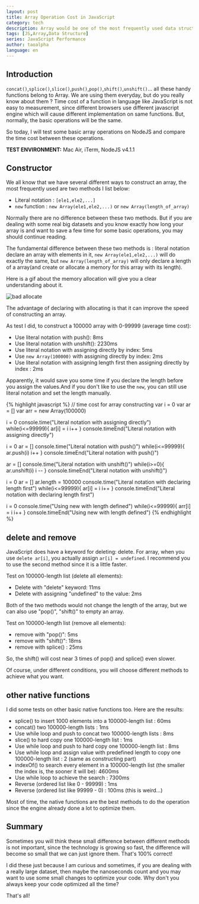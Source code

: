```yaml
---
layout: post
title: Array Operation Cost in JavaScript 
category: tech 
description: Array would be one of the most frequently used data structures in javascript.
tags: [JS,Array,Data Structure] 
series: JavaScript Performance
author: taoalpha
language: en
---
```


## Introduction

`concat()`,`splice()`,`slice()`,`push()`,`pop()`,`shift()`,`unshift()`... all these handy functions belong to Array. We are using them everyday, but do you really know about them ? Time cost of a function in language like JavaScript is not easy to measurement, since different browsers use different javascript engine which will cause different implementation on same functions. But, normally, the basic operations will be the same.

So today, I will test some basic array operations on NodeJS and compare the time cost between these operations.

**TEST ENVIRONMENT:** Mac Air, iTerm, NodeJS v4.1.1

## Constructor

We all know that we have several different ways to construct an array, the most frequently used are two methods I list below:

- Literal notation : `[ele1,ele2,...]`
- `new` function : `new Array(ele1,ele2,...)` or `new Array(length_of_array)`

Normally there are no difference between these two methods. But if you are dealing with some real big datasets and you know exactly how long your array is and want to save a few time for some basic operations, you may should continue reading.

The fundamental difference between these two methods is : literal notation declare an array with elements in it, `new Array(ele1,ele2,...)` will do exactly the same, but `new Array(length_of_array)` will only declare a length of a array(and create or allocate a memory for this array with its length).

Here is a gif about the memory allocation will give you a clear understanding about it.

![bad allocate](https://gamealchemist.files.wordpress.com/2013/05/array.png)

The advantage of declaring with allocating is that it can improve the speed of constructing an array.

As test I did, to construct a 100000 array with 0-99999 (average time cost):

- Use literal notation with push(): 8ms
- Use literal notation with unshift(): 2230ms
- Use literal notation with assigning directly by index: 5ms 
- Use `new Array(100000)` with assigning directly by index: 2ms
- Use literal notation with assigning length first then assigning directly by index : 2ms

Apparently, it would save you some time if you declare the length before you assign the values.And if you don't like to use the `new`, you can still use literal notation and set the length manually.

{% highlight javascript %}
// time cost for array constructing
var i = 0
var ar = []
var arr = new Array(100000)

i = 0
console.time("Literal notation with assigning directly")
while(i<=99999){
  ar[i] = i
  i++
}
console.timeEnd("Literal notation with assigning directly")

i = 0
ar = []
console.time("Literal notation with push()")
while(i<=99999){
  ar.push(i)
  i++
}
console.timeEnd("Literal notation with push()")

ar = []
console.time("Literal notation with unshift()")
while(i>=0){
  ar.unshift(i)
  i --
}
console.timeEnd("Literal notation with unshift()")

i = 0
ar = []
ar.length = 100000
console.time("Literal notation with declaring length first")
while(i<=99999){
  ar[i] = i
  i++
}
console.timeEnd("Literal notation with declaring length first")

i = 0
console.time("Using new with length defined")
while(i<=99999){
  arr[i] = i
  i++
}
console.timeEnd("Using new with length defined")
{% endhighlight %}


## delete and remove

JavaScript does have a keyword for deleting: delete. For array, when you use `delete ar[i]`, you actually assign `ar[i] = undefined`. I recommend you to use the second method since it is a little faster.

Test on 100000-length list (delete all elements):

- Delete with "delete" keyword: 11ms
- Delete with assigning "undefined" to the value: 2ms

Both of the two methods would not change the length of the array, but we can also use "pop()", "shift()" to empty an array.

Test on 100000-length list (remove all elements):

- remove with "pop()": 5ms 
- remove with "shift()": 18ms
- remove with splice() : 25ms

So, the shift() will cost near 3 times of pop() and splice() even slower. 

Of course, under different conditions, you will choose different methods to achieve what you want.

## other native functions

I did some tests on other basic native functions too. Here are the results:

- splice() to insert 1000 elements into a 100000-length list : 60ms 
- concat() two 100000-length lists : 1ms
- Use while loop and push to concat two 100000-length lists : 8ms
- slice() to hard copy one 100000-length list : 1ms
- Use while loop and push to hard copy one 100000-length list : 8ms
- Use while loop and assign value with predefined length to copy one 100000-length list : 2 (same as constructing part)
- indexOf() to search every element in a 100000-length list (the smaller the index is, the sooner it will be): 4600ms 
- Use while loop to achieve the search : 7300ms
- Reverse (ordered list like 0 - 99999) : 1ms
- Reverse (ordered list like 99999 - 0) : 100ms (this is weird...)

Most of time, the native functions are the best methods to do the operation since the engine already done a lot to optimize them.


## Summary

Sometimes you will think these small difference between different methods is not important, since the technology is growing so fast, the difference will become so small that we can just ignore them. That's 100% correct!

I did these just because I am curious and sometimes, if you are dealing with a really large dataset, then maybe the nanoseconds count and you may want to use some small changes to optimize your code. Why don't you always keep your code optimized all the time?


That's all!
